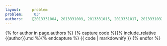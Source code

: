```yaml
---
layout:     problem
problem:    '03'
authors:    [2013331004, 2013331009, 2013331015, 2013331017, 2013331032, 2013331033, 2013331036, 2013331042, 2013331057]
---
```


{% for author in page.authors %}
{% capture code %}{% include_relative {{author}}.md %}{% endcapture %}
{{ code | markdownify }}
{% endfor %}